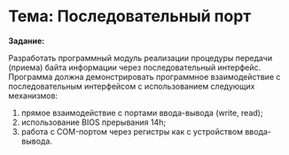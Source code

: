 # Тема: Последовательный порт

**Задание:**

Разработать программный модуль реализации процедуры передачи (приема) байта
информации через последовательный интерфейс. Программа должна демонстрировать
программное взаимодействие с последовательным интерфейсом с использованием
следующих механизмов:

1. прямое взаимодействие с портами ввода-вывода (write, read);
2. использование BIOS прерывания 14h;
3. работа с COM-портом через регистры как с устройством ввода-вывода.

